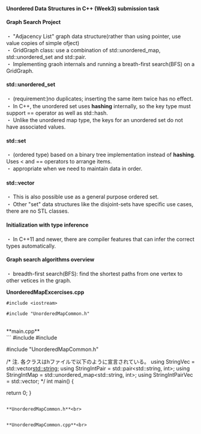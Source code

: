 
#### Unordered Data Structures in C++ (Week3) submission task

#### Graph Search Project
・ "Adjacency List" graph data structure(rather than using pointer, use value copies of simple ofject)<br>
・ GridGraph class: use a combination of std::unordered_map, std::unordered_set and std::pair.<br>
・ Implementing graoh internals and running a breath-first search(BFS) on a GridGraph.<br>

#### std::unordered_set
・ (requirement:)no duplicates; inserting the same item twice has no effect.<br>
・ In C++, the unordered set uses **hashing** internally, so the key type must support == operator as well as std::hash.<br>
・ Unlike the unordered map type, the keys for an unordered set do not have associated values.<br>

#### std::set
・ (ordered type) based on a binary tree implementation instead of **hashing**. Uses < and == operators to arrange items.<br>
・ appropriate when we need to maintain data in order.<br>

#### std::vector
・ This is also possible use as a general purpose ordered set.<br>
・ Other "set" data structures like the disjoint-sets have specific use cases, there are no STL classes.<br>

#### Initialization with type inference
・ In C++11 and newer, there are compiler features that can infer the correct types automatically.<br>

#### Graph search algorithms overview
・ breadth-first search(BFS): find the shortest paths from one vertex to other vetices in the graph.<br>



**UnorderedMapExcercises.cpp**<br>
```
#include <iostream>

#include "UnorderedMapCommon.h"

```


<br>
**main.cpp**<br>
```
#include <iostream>
#include <string>

#include "UnorderedMapCommon.h"


/*
注. 各クラスはhファイルで以下のように宣言されている。
using StringVec = std::vector<std::string>;
using StringIntPair = std::pair<std::string, int>;
using StringIntMap = std::unordered_map<std::string, int>;
using StringIntPairVec = std::vector<StringIntPair>;
*/
int main() {
  
  
  return 0;
}
```

**UnorderedMapCommon.h**<br>
```

```

**UnorderedMapCommon.cpp**<br>
```

```

